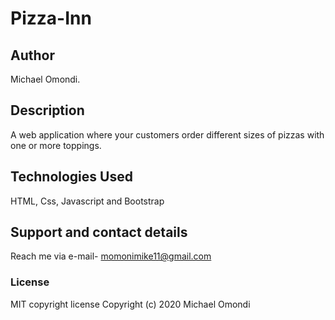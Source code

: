 # Pizza-Inn

## Author 
Michael Omondi.

## Description
A web application where your customers order different sizes of pizzas with one or more toppings.
## Technologies Used
HTML,
Css,
Javascript and 
Bootstrap

## Support and contact details
Reach me via e-mail- momonimike11@gmail.com

### License
MIT copyright license Copyright (c) 2020 Michael Omondi
